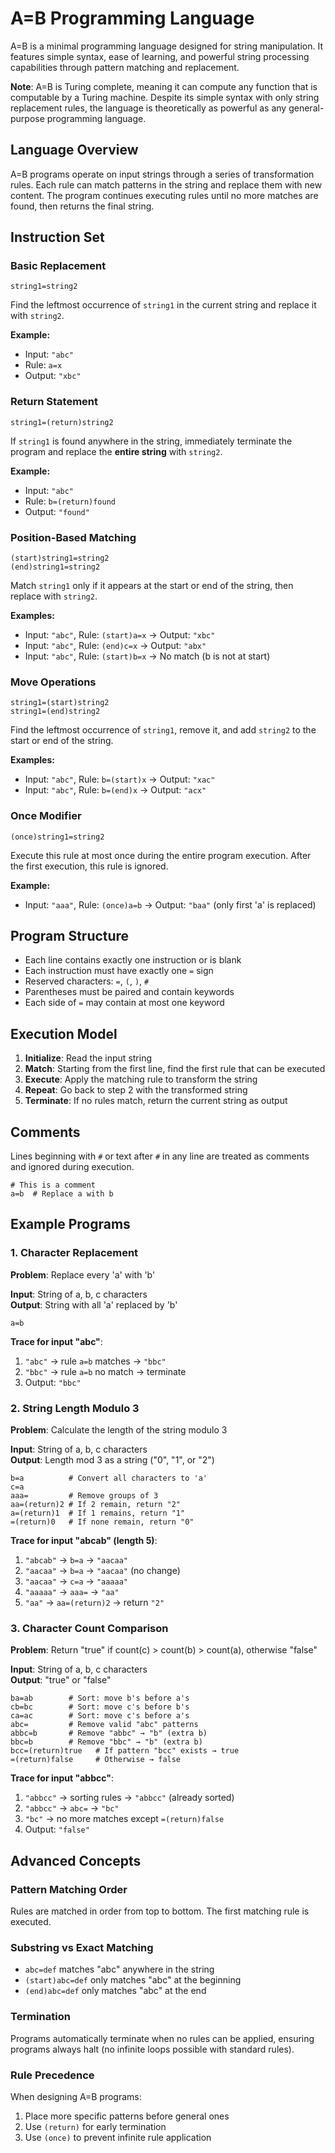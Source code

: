 # A=B Programming Language

A=B is a minimal programming language designed for string manipulation. It features simple syntax, ease of learning, and powerful string processing capabilities through pattern matching and replacement.

**Note**: A=B is Turing complete, meaning it can compute any function that is computable by a Turing machine. Despite its simple syntax with only string replacement rules, the language is theoretically as powerful as any general-purpose programming language.

## Language Overview

A=B programs operate on input strings through a series of transformation rules. Each rule can match patterns in the string and replace them with new content. The program continues executing rules until no more matches are found, then returns the final string.

## Instruction Set

### Basic Replacement
```
string1=string2
```
Find the leftmost occurrence of `string1` in the current string and replace it with `string2`.

**Example:**
- Input: `"abc"`
- Rule: `a=x`
- Output: `"xbc"`

### Return Statement
```
string1=(return)string2
```
If `string1` is found anywhere in the string, immediately terminate the program and replace the **entire string** with `string2`.

**Example:**
- Input: `"abc"`
- Rule: `b=(return)found`
- Output: `"found"`

### Position-Based Matching
```
(start)string1=string2
(end)string1=string2
```
Match `string1` only if it appears at the start or end of the string, then replace with `string2`.

**Examples:**
- Input: `"abc"`, Rule: `(start)a=x` → Output: `"xbc"`
- Input: `"abc"`, Rule: `(end)c=x` → Output: `"abx"`
- Input: `"abc"`, Rule: `(start)b=x` → No match (b is not at start)

### Move Operations
```
string1=(start)string2
string1=(end)string2
```
Find the leftmost occurrence of `string1`, remove it, and add `string2` to the start or end of the string.

**Examples:**
- Input: `"abc"`, Rule: `b=(start)x` → Output: `"xac"`
- Input: `"abc"`, Rule: `b=(end)x` → Output: `"acx"`

### Once Modifier
```
(once)string1=string2
```
Execute this rule at most once during the entire program execution. After the first execution, this rule is ignored.

**Example:**
- Input: `"aaa"`, Rule: `(once)a=b` → Output: `"baa"` (only first 'a' is replaced)

## Program Structure

- Each line contains exactly one instruction or is blank
- Each instruction must have exactly one `=` sign
- Reserved characters: `=`, `(`, `)`, `#`
- Parentheses must be paired and contain keywords
- Each side of `=` may contain at most one keyword

## Execution Model

1. **Initialize**: Read the input string
2. **Match**: Starting from the first line, find the first rule that can be executed
3. **Execute**: Apply the matching rule to transform the string
4. **Repeat**: Go back to step 2 with the transformed string
5. **Terminate**: If no rules match, return the current string as output

## Comments

Lines beginning with `#` or text after `#` in any line are treated as comments and ignored during execution.

```
# This is a comment
a=b  # Replace a with b
```

## Example Programs

### 1. Character Replacement

**Problem**: Replace every 'a' with 'b'

**Input**: String of a, b, c characters  
**Output**: String with all 'a' replaced by 'b'

```
a=b
```

**Trace for input "abc"**:
1. `"abc"` → rule `a=b` matches → `"bbc"`
2. `"bbc"` → rule `a=b` no match → terminate
3. Output: `"bbc"`

### 2. String Length Modulo 3

**Problem**: Calculate the length of the string modulo 3

**Input**: String of a, b, c characters  
**Output**: Length mod 3 as a string ("0", "1", or "2")

```
b=a          # Convert all characters to 'a'
c=a
aaa=         # Remove groups of 3
aa=(return)2 # If 2 remain, return "2"
a=(return)1  # If 1 remains, return "1"  
=(return)0   # If none remain, return "0"
```

**Trace for input "abcab" (length 5)**:
1. `"abcab"` → `b=a` → `"aacaa"`
2. `"aacaa"` → `b=a` → `"aacaa"` (no change)
3. `"aacaa"` → `c=a` → `"aaaaa"`
4. `"aaaaa"` → `aaa=` → `"aa"`
5. `"aa"` → `aa=(return)2` → return `"2"`

### 3. Character Count Comparison

**Problem**: Return "true" if count(c) > count(b) > count(a), otherwise "false"

**Input**: String of a, b, c characters  
**Output**: "true" or "false"

```
ba=ab        # Sort: move b's before a's
cb=bc        # Sort: move c's before b's  
ca=ac        # Sort: move c's before a's
abc=         # Remove valid "abc" patterns
abbc=b       # Remove "abbc" → "b" (extra b)
bbc=b        # Remove "bbc" → "b" (extra b)
bcc=(return)true   # If pattern "bcc" exists → true
=(return)false     # Otherwise → false
```

**Trace for input "abbcc"**:
1. `"abbcc"` → sorting rules → `"abbcc"` (already sorted)
2. `"abbcc"` → `abc=` → `"bc"`
3. `"bc"` → no more matches except `=(return)false`
4. Output: `"false"`

## Advanced Concepts

### Pattern Matching Order
Rules are matched in order from top to bottom. The first matching rule is executed.

### Substring vs Exact Matching
- `abc=def` matches "abc" anywhere in the string
- `(start)abc=def` only matches "abc" at the beginning
- `(end)abc=def` only matches "abc" at the end

### Termination
Programs automatically terminate when no rules can be applied, ensuring programs always halt (no infinite loops possible with standard rules).

### Rule Precedence
When designing A=B programs:
1. Place more specific patterns before general ones
2. Use `(return)` for early termination
3. Use `(once)` to prevent infinite rule application

